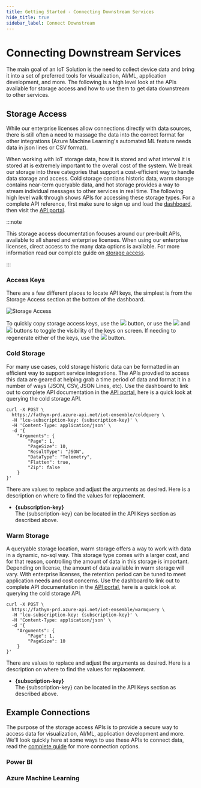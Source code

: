 ```yaml
---
title: Getting Started - Connecting Downstream Services
hide_title: true
sidebar_label: Connect Downstream
---
```


# Connecting Downstream Services

The main goal of an IoT Solution is the need to collect device data and bring it into a set of preferred tools for visualization, AI/ML, application development, and more.  The following is a high level look at the APIs available for storage access and how to use them to get data downstream to other services.

## Storage Access

While our enterprise licenses allow connections directly with data sources, there is still often a need to massage the data into the correct format for other integrations (Azure Machine Learning's automated ML feature needs data in json lines or CSV format).  

When working with IoT storage data, how it is stored and what interval it is stored at is extremely important to the overall cost of the system.  We break our storage into three categories that support a cost-efficient way to handle data storage and access.  Cold storage contians historic data, warm storage contains near-term queryable data, and hot storage provides a way to stream individual messages to other services in real time.  The following high level walk through shows APIs for accessing these storage types.  For a complete API reference, first make sure to sign up and load the [dashboard](https://www.iot-ensemble.com/dashboard), then visit the [API portal](https://fathym-prd.portal.azure-api.net/docs/services/).

:::note

This storage access documentation focuses around our pre-built APIs, available to all shared and enterprise licenses.  When using our enterprise licenses, direct access to the many data options is available.  For more information read our complete guide on [storage access](../developers/storage-access/overview).

:::

### Access Keys

There are a few different places to locate API keys, the simplest is from the Storage Access section at the bottom of the dashboard.

![Storage Access](/img/screenshots/dashboard-storage-access.png)

To quickly copy storage access keys, use the <img src="/img/screenshots/icon-copy.png" class="text-image" /> button, or use the <img src="/img/screenshots/icon-view.png" class="text-image" /> and <img src="/img/screenshots/icon-hide.png" class="text-image" /> buttons to toggle the visibility of the keys on screen.  If needing to regenerate either of the keys, use the <img src="/img/screenshots/icon-refresh.png" class="text-image" /> button.

### Cold Storage

For many use cases, cold storage historic data can be formatted in an efficient way to support service integrations.  The APIs provdied to access this data are geared at helping grab a time period of data and format it in a number of ways (JSON, CSV, JSON Lines, etc).  Use the dashboard to link out to complete API documentation in the [API portal](https://fathym-prd.portal.azure-api.net/docs/services/), here is a quick look at querying the cold storage API.

```cli
curl -X POST \
  https://fathym-prd.azure-api.net/iot-ensemble/coldquery \
  -H 'lcu-subscription-key: {subscription-key}' \
  -H 'Content-Type: application/json' \
  -d '{
    "Arguments": {
        "Page": 1,
        "PageSize": 10,
        "ResultType": "JSON",
        "DataType": "Telemetry",
        "Flatten": true,
        "Zip": false
    }
}'
```

There are values to replace and adjust the arguments as desired.  Here is a description on where to find the values for replacement.

- **{subscription-key}**<br />
The {subscription-key} can be located in the API Keys section as described above.

### Warm Storage

A queryable storage location, warm storage offers a way to work with data in a dynamic, no-sql way.  This storage type comes with a larger cost, and for that reason, controlling the amount of data in this storage is important.  Depending on license, the amount of data available in warm storage will vary.  With enterprise licenses, the retention period can be tuned to meet application needs and cost concerns.  Use the dashboard to link out to complete API documentation in the [API portal](https://fathym-prd.portal.azure-api.net/docs/services/), here is a quick look at querying the cold storage API.

```cli
curl -X POST \
  https://fathym-prd.azure-api.net/iot-ensemble/warmquery \
  -H 'lcu-subscription-key: {subscription-key}' \
  -H 'Content-Type: application/json' \
  -d '{
    "Arguments": {
        "Page": 1,
        "PageSize": 10
    }
}'
```

There are values to replace and adjust the arguments as desired.  Here is a description on where to find the values for replacement.

- **{subscription-key}**<br />
The {subscription-key} can be located in the API Keys section as described above.

<!-- 
### Hot Storage

#### Webhooks -->

## Example Connections

The purpose of the storage access APIs is to provide a secure way to access data for visualization, AI/ML, application development and more.  We'll look quickly here at some ways to use these APIs to connect data, read the [complete guide](../developers/storage-access/overview) for more connection options.

### Power BI

<!-- ### Jupiter Notebooks -->

### Azure Machine Learning

<!-- ### Grafana -->

<!-- ### Azure Logic Apps -->

<!-- ### AWS ____ -->
